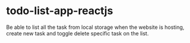 # todo-list-app-reactjs
Be able to list all the task from local storage when the website is hosting, create new task and toggle delete specific task on the list.
